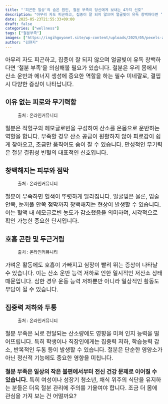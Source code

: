 ```yaml
---
title: "'피곤한 일상'의 숨은 원인, 철분 부족이 당신에게 보내는 4가지 신호"
description: "아무리 자도 피곤하고, 집중이 잘 되지 않으며 얼굴빛이 유독 창백하다면 ‘철분 부족’을 의심해볼 필요가 있습니다. 철분은 우리 몸에서 산소 운반과 에너지 생성에 중요한 역할을 하는 필수 미네랄로, 결핍 시 다양한 증상이 나타납니다."
date: 2025-05-23T21:55:33+09:00
draft: false
categories: ["wellness"]
tags: ["철분부족"]
images: ["https://ingihgoyonet.site/wp-content/uploads/2025/05/pexels-anntarazevich-6173661-683x1024.jpg", "https://ingihgoyonet.site/wp-content/uploads/2025/05/pexels-desertedinurban-4555632-683x1024.jpg", "https://ingihgoyonet.site/wp-content/uploads/2025/05/pexels-cottonbro-6202740-683x1024.jpg", "https://ingihgoyonet.site/wp-content/uploads/2025/05/pexels-alexander-dummer-37646-133021-683x1024.jpg"]
author: "김현지"
---
```


<p style="font-size:18px">아무리 자도 피곤하고, 집중이 잘 되지 않으며 얼굴빛이 유독 창백하다면 ‘철분 부족’을 의심해볼 필요가 있습니다. 철분은 우리 몸에서 산소 운반과 에너지 생성에 중요한 역할을 하는 필수 미네랄로, 결핍 시 다양한 증상이 나타납니다.</p> <h2 >이유 없는 피로와 무기력함</h2> <figure ><img src="https://ingihgoyonet.site/wp-content/uploads/2025/05/pexels-anntarazevich-6173661-683x1024.jpg" alt="" style="aspect-ratio:16/9;object-fit:cover"/><figcaption >출처 : 온라인커뮤니티</figcaption></figure> <p style="font-size:18px">철분은 적혈구의 헤모글로빈을 구성하여 산소를 온몸으로 운반하는 역할을 합니다. 부족할 경우 산소 공급이 원활하지 않아 피로감이 쉽게 찾아오고, 조금만 움직여도 숨이 찰 수 있습니다. 만성적인 무기력은 철분 결핍성 빈혈의 대표적인 신호입니다.</p> <h2 >창백해지는 피부와 점막</h2> <figure ><img src="https://ingihgoyonet.site/wp-content/uploads/2025/05/pexels-desertedinurban-4555632-683x1024.jpg" alt="" style="aspect-ratio:16/9;object-fit:cover"/><figcaption >출처 : 온라인커뮤니티</figcaption></figure> <p style="font-size:18px">철분이 부족하면 혈색이 뚜렷하게 달라집니다. 얼굴빛은 물론, 입술 안쪽, 눈꺼풀 안쪽 점막까지 창백해지는 현상이 발생할 수 있습니다. 이는 혈액 내 헤모글로빈 농도가 감소했음을 의미하며, 시각적으로 확인 가능한 중요한 단서입니다.</p> <h2 >호흡 곤란 및 두근거림</h2> <figure ><img src="https://ingihgoyonet.site/wp-content/uploads/2025/05/pexels-cottonbro-6202740-683x1024.jpg" alt="" style="aspect-ratio:16/9;object-fit:cover"/><figcaption >출처 : 온라인커뮤니티</figcaption></figure> <p style="font-size:18px">가벼운 활동에도 호흡이 가빠지고 심장이 빨리 뛰는 증상이 나타날 수 있습니다. 이는 산소 운반 능력 저하로 인한 일시적인 저산소 상태 때문입니다. 심한 경우 운동 능력 저하뿐만 아니라 일상적인 활동도 부담이 될 수 있습니다.</p> <h2 >집중력 저하와 두통</h2> <figure ><img src="https://ingihgoyonet.site/wp-content/uploads/2025/05/pexels-alexander-dummer-37646-133021-683x1024.jpg" alt="" style="aspect-ratio:16/9;object-fit:cover"/><figcaption >출처 : 온라인커뮤니티</figcaption></figure> <p style="font-size:18px">철분 부족은 뇌로 전달되는 산소량에도 영향을 미쳐 인지 능력을 떨어뜨립니다. 특히 학생이나 직장인에게는 집중력 저하, 학습능력 감소, 반복적인 두통 등이 발생할 수 있습니다. 철분은 단순한 영양소가 아닌 정신적 기능에도 중요한 영향을 미칩니다.</p> <p style="font-size:18px"><strong>철분 부족은 일상의 작은 불편에서부터 전신 건강 문제로 이어질 수 있습니다.</strong> 특히 여성이나 성장기 청소년, 채식 위주의 식단을 유지하는 분들은 더욱 철분 관리에 주의를 기울여야 합니다. 조금 더 몸에 관심을 가져 보는 건 어떨까요?</p>